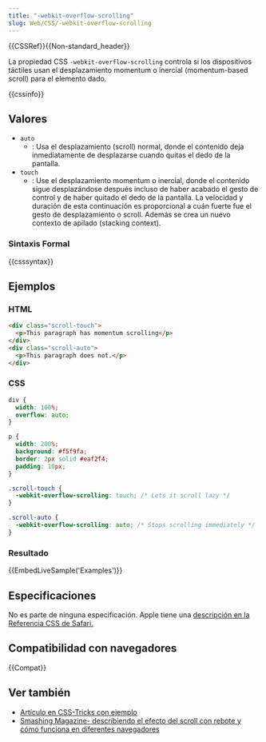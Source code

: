 ```yaml
---
title: "-webkit-overflow-scrolling"
slug: Web/CSS/-webkit-overflow-scrolling
---
```


{{CSSRef}}{{Non-standard_header}}

La propiedad CSS `-webkit-overflow-scrolling` controla si los dispositivos táctiles usan el desplazamiento momentum o inercial (momentum-based scroll) para el elemento dado.

{{cssinfo}}

## Valores

- `auto`
  - : Usa el desplazamiento (scroll) normal, donde el contenido deja inmediatamente de desplazarse cuando quitas el dedo de la pantalla.
- `touch`
  - : Use el desplazamiento momentum o inercial, donde el contenido sigue desplazándose después incluso de haber acabado el gesto de control y de haber quitado el dedo de la pantalla. La velocidad y duración de esta continuación es proporcional a cuán fuerte fue el gesto de desplazamiento o scroll. Además se crea un nuevo contexto de apilado (stacking context).

### Sintaxis Formal

{{csssyntax}}

## Ejemplos

### HTML

```html
<div class="scroll-touch">
  <p>This paragraph has momentum scrolling</p>
</div>
<div class="scroll-auto">
  <p>This paragraph does not.</p>
</div>
```

### CSS

```css
div {
  width: 100%;
  overflow: auto;
}

p {
  width: 200%;
  background: #f5f9fa;
  border: 2px solid #eaf2f4;
  padding: 10px;
}

.scroll-touch {
  -webkit-overflow-scrolling: touch; /* Lets it scroll lazy */
}

.scroll-auto {
  -webkit-overflow-scrolling: auto; /* Stops scrolling immediately */
}
```

### Resultado

{{EmbedLiveSample('Examples')}}

## Especificaciones

No es parte de ninguna especificación. Apple tiene una [descripción en la Referencia CSS de Safari.](https://developer.apple.com/library/safari/documentation/AppleApplications/Reference/SafariCSSRef/Articles/StandardCSSProperties.html#//apple_ref/css/property/-webkit-overflow-scrolling)

## Compatibilidad con navegadores

{{Compat}}

## Ver también

- [Artículo en CSS-Tricks con ejemplo](http://css-tricks.com/snippets/css/momentum-scrolling-on-ios-overflow-elements/)
- [Smashing Magazine- describiendo el efecto del scroll con rebote y cómo funciona en diferentes navegadores](https://www.smashingmagazine.com/2018/08/scroll-bouncing-websites/)
